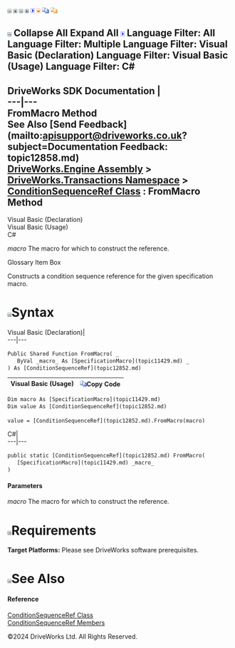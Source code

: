 ![](dotnetimages/collapse.gif) ![](dotnetimages/expand.gif) ![](dotnetimages/collapse.gif) ![](dotnetimages/expand.gif) ![](dotnetimages/drpdown.gif) ![](dotnetimages/drpdown_orange.gif) ![](dotnetimages/copycode.gif) ![](dotnetimages/copycodeHighlight.gif)

![](dotnetimages/collapse.gif) Collapse All Expand All ![](dotnetimages/drpdown.gif) Language Filter: All  Language Filter: Multiple  Language Filter: Visual Basic (Declaration) Language Filter: Visual Basic (Usage) Language Filter: C#  
---  
DriveWorks SDK Documentation  |   
---|---  
FromMacro Method   
See Also [Send Feedback](mailto:apisupport@driveworks.co.uk?subject=Documentation Feedback: topic12858.md)  
[DriveWorks.Engine Assembly](topic2156.md) > [DriveWorks.Transactions Namespace](topic12835.md) > [ConditionSequenceRef Class](topic12852.md) : FromMacro Method  
---  
  
Visual Basic (Declaration)    
Visual Basic (Usage)    
C# 

_macro_
    The macro for which to construct the reference.

Glossary Item Box

Constructs a condition sequence reference for the given specification macro. 

# ![](dotnetimages/collapse.gif)Syntax

Visual Basic (Declaration)|   
---|---  
      
    
    Public Shared Function FromMacro( _
       ByVal _macro_ As [SpecificationMacro](topic11429.md) _
    ) As [ConditionSequenceRef](topic12852.md)  
  
Visual Basic (Usage)| ![](dotnetimages/copycode.gif)Copy Code  
---|---  
      
    
    Dim macro As [SpecificationMacro](topic11429.md)
    Dim value As [ConditionSequenceRef](topic12852.md)
     
    value = [ConditionSequenceRef](topic12852.md).FromMacro(macro)  
  
C#|   
---|---  
      
    
    public static [ConditionSequenceRef](topic12852.md) FromMacro( 
       [SpecificationMacro](topic11429.md) _macro_
    )  
  
#### Parameters

 _macro_
    The macro for which to construct the reference.

# ![](dotnetimages/collapse.gif)Requirements

**Target Platforms:** Please see DriveWorks software prerequisites.

# ![](dotnetimages/collapse.gif)See Also

#### Reference

[ConditionSequenceRef Class](topic12852.md)   
[ConditionSequenceRef Members](topic12853.md)

©2024 DriveWorks Ltd. All Rights Reserved.
